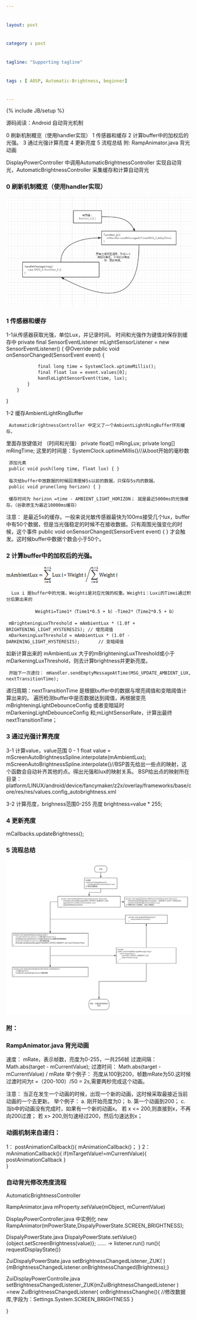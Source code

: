 ```yaml
---


layout: post


category : post


tagline: "Supporting tagline"


tags : [ AOSP, Automatic-Brightness, beginner]


---
```


{% include JB/setup %}


源码阅读：Android 自动背光机制

0 刷新机制概览（使用handler实现）
1 传感器和缓存
2 计算buffer中的加权后的光强。
3 通过光强计算亮度
4 更新亮度
5 流程总结
附: RampAnimator.java 背光动画

DisplayPowerController 中调用AutomaticBrightnessController 实现自动背光，AutomaticBrightnessController 采集缓存和计算自动背光
### 0 刷新机制概览（使用handler实现）


![picture-1 refresh](/assets/images/AOSP-automatic-brightness-1.png)



  
### 1 传感器和缓存

1-1从传感器获取光强，单位Lux，并记录时间。 时间和光强作为键值对保存到缓存中
  private final SensorEventListener mLightSensorListener = new SensorEventListener() {
        @Override
        public void onSensorChanged(SensorEvent event) {

                final long time = SystemClock.uptimeMillis();
                final float lux = event.values[0];
                handleLightSensorEvent(time, lux);
            }
        }
}

1-2 缓存AmbientLightRingBuffer 

     AutomaticBrightnessController 中定义了一个AmbientLightRingBuffer环形缓存。
里面存放键值对 （时间和光强）
     private float[] mRingLux;
     private long[] mRingTime;
这里的时间是：SystemClock.uptimeMillis()//从boot开始的毫秒数

     添加元素
     public void push(long time, float lux) { }

     每次给buffer中放数据的时候回清理掉5s以前的数据，只保存5s内的数据。
     public void prune(long horizon) { }

     缓存时间为 horizon =time - AMBIENT_LIGHT_HORIZON； 就是最近5000ms的光强缓存。（谷歌原生为最近10000ms缓存）

注意：
     是最近5s的缓存。一般来说光敏传感器最快为100ms接受几个lux，buffer中有50个数据，但是当光强稳定的时候不在接收数据。只有周围光强变化的时候，这个事件 public void onSensorChanged(SensorEvent event) { } 才会触发。这时候buffer中数据个数会小于50个。

### 2 计算buffer中的加权后的光强。
![picture-3 refresh](/assets/images/AOSP-automatic-brightness-2.png)

                                   

      Lux i 是buffer中的光强，Weighti是对应光强的权重。Weighti：Luxi的Timei通过积分后算出来的
           
               Weighti=Time1*（Time1*0.5 + b）-Time2*（Time2*0.5 + b）

     mBrighteningLuxThreshold = mAmbientLux * (1.0f + BRIGHTENING_LIGHT_HYSTERESIS); // 增亮阈值
     mDarkeningLuxThreshold = mAmbientLux * (1.0f - DARKENING_LIGHT_HYSTERESIS);       // 变暗阈值
如新计算出来的 mAmbientLux 大于的mBrighteningLuxThreshold或小于mDarkeningLuxThreshold，则去计算brightness并更新亮度。

     开始下一次递归： mHandler.sendEmptyMessageAtTime(MSG_UPDATE_AMBIENT_LUX, nextTransitionTime);
递归周期：nextTransitionTime 是根据buffer中的数据与增亮阈值和变暗阈值计算出来的。 
遍历检测buffer中是否数据达到阈值，再根据变亮mBrighteningLightDebounceConfig 或者变暗延时mDarkeningLightDebounceConfig 和;mLightSensorRate，计算出最终nextTransitionTime；


### 3 通过光强计算亮度

3-1 计算value，value范围 0 - 1
 float value = mScreenAutoBrightnessSpline.interpolate(mAmbientLux);
mScreenAutoBrightnessSpline.interpolate()//BSP首先给出一些点的映射，这个函数会自动补齐其他的点。得出光强和lux的映射关系。
BSP给出点的映射所在目录： platform/LINUX/android/device/fancymaker/z2x/overlay/frameworks/base/core/res/res/values.config_autobrightness.xml
 
3-2 计算亮度，brighness范围0-255
亮度 brightness=value * 255;

### 4 更新亮度
mCallbacks.updateBrightness();

### 5 流程总结

![picture-3 refresh](/assets/images/AOSP-automatic-brightness-3.png)


### 附：
### RampAnimator.java 背光动画

速度：                   mRate，表示帧数，亮度为0-255，一共256帧
过渡间隔：             Math.abs(target - mCurrentValue);
过渡时间：             Math.abs(target - mCurrentValue) / mRate
举个例子：
     亮度从100到200，帧数mRate为50.这时候过渡时间为t =（200-100）/50 = 2s,需要两秒完成这个动画。

注意：
当正在发生一个动画的时候，出现一个新的动画，这时候采取最接近当前动画的一个去更新。
举个例子：
     a. 刚开始亮度为0；
     b. 第一个动画到200；
     c. 当b中的动画没有完成时，如果有一个新的动画x。
          若 x <= 200,则直接到x，不再向200过渡；
          若 x> 200,则匀速经过200，然后匀速达到x；


### 动画机制来自递归：
1： 
     postAnimationCallback(){
          mAnimationCallback()；
     }
2：
     mAnimationCallback(){
          if(mTargetValue!=mCurrentValue){
               postAnimationCallback
          }  
     }


### 自动背光修改亮度流程
AutomaticBrightnessController 

RampAnimator.java  mProperty.setValue(mObject, mCurrentValue)

DisplayPowerController.java 中实例化 new RampAnimator<DispalyPowerState>(mPowerState,DispalyPowerState.SCREEN_BRIGHTNESS);


DispalyPowerState.java  DispalyPowerState.setValue(){object.setScreenBrightness(value)};  ...... ->  listener.run()  run(){  requestDisplayState()}

ZuiDispalyPowerState.java setBrightnessChangedListener_ZUK( ){mBrightnessChangedListener.onBrightnessChanged(Brightness);}

ZuiDisplayPowerControlle.java  setBrightnessChangedListener_ZUK(mZuiBrightnessChangedListener )   =new ZuiBrightnessChangedListener{
onBrightnessChanghe(){
//修改数据库,字段为：Settings.System.SCREEN_BRIGHTNESS
}

}





